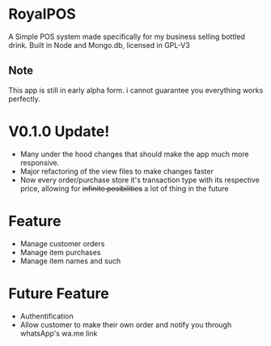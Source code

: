 # RoyalPOS
A Simple POS system made specifically for my business selling bottled drink. Built in Node and Mongo.db, licensed in GPL-V3

## Note
This app is still in early alpha form. i cannot guarantee you everything works perfectly.

# V0.1.0 Update!
- Many under the hood changes that should make the app much more responsive.
- Major refactoring of the view files to make changes faster
- Now every order/purchase store it's transaction type with its respective price, allowing for ~~infinite posibilities~~ a lot of thing in the future

# Feature
- Manage customer orders
- Manage item purchases
- Manage item names and such

# Future Feature
- Authentification
- Allow customer to make their own order and notify you through whatsApp's wa.me link

